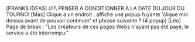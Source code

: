 [PRANKS IDEAS] //!!\\ PENSER A CONDITIONNER A LA DATE DU JOUR DU TOURNOI
    [Max] Clique a un endroit : affiche une popup fuyante 'clique moi dessus avant de pouvoir continuer' et phrase suivante ? (4 popup)
    [Léo] Page de break : "Les créateurs de ces pages Webs n'ayant pas été payé, le service a été interrompu."